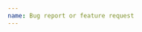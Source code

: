```yaml
---
name: Bug report or feature request
---
```


<!--

Please read the following before submitting a new issue:

Do NOT create GitHub issues if you have a question about go-imap or about the IMAP protocol in general. Ask questions on IRC in ##emersion on Freenode.

-->
